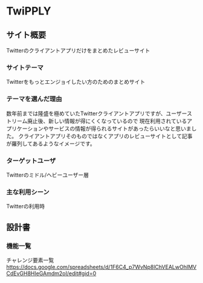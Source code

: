 # TwiPPLY

## サイト概要
Twitterのクライアントアプリだけをまとめたレビューサイト

### サイトテーマ
Twitterをもっとエンジョイしたい方のためのまとめサイト

### テーマを選んだ理由
数年前までは隆盛を極めていたTwitterクライアントアプリですが、ユーザーストリーム廃止後、新しい情報が得にくくなっているので
現在利用されているアプリケーションやサービスの情報が得られるサイトがあったらいいなと思いました。
クライアントアプリそのものではなくアプリのレビューサイトとして記事が羅列してあるようなイメージです。

### ターゲットユーザ
Twitterのミドル/ヘビーユーザー層

### 主な利用シーン
Twitterの利用時

## 設計書

### 機能一覧
チャレンジ要素一覧
https://docs.google.com/spreadsheets/d/1F6C4_p7WvNp8lChVEALwOhIMVCdEvGH8HIeGAmdm2oI/edit#gid=0

